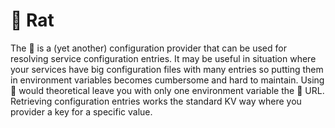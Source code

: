 # :rat: Rat
The :rat: is a (yet another) configuration provider that can be used for resolving service configuration entries. It may be useful 
in situation where your services have big configuration files with many entries so putting them in environment variables becomes 
cumbersome and hard to maintain. Using :rat: would theoretical leave you with only one environment variable the :rat: URL. Retrieving configuration entries works the standard KV way where you provider a key for a specific value.
